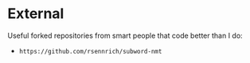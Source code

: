 # External

Useful forked repositories from smart people that code better than I do:

- `https://github.com/rsennrich/subword-nmt`


